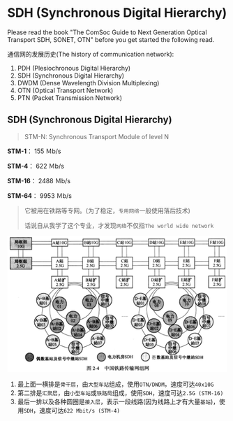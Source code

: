 # SDH \(Synchronous Digital Hierarchy\)

Please read the book "The ComSoc Guide to Next Generation Optical Transport SDH, SONET, OTN" before you get started the following read.

通信网的发展历史\(The history of communication network\):

1. PDH \(Plesiochronous Digital Hierarchy\)
2. SDH \(Synchronous Digital Hierarchy\)
3. DWDM \(Dense Wavelength Division Multiplexing\)
4. OTN \(Optical Transport Network\)
5. PTN \(Packet Transmission Network\)

## SDH \(Synchronous Digital Hierarchy\)

> STM-N: Synchronous Transport Module of level N

**STM-1**： 155 Ｍb/s

**STM-4**： 622 Ｍb/s

**STM-16**： 2488 Ｍb/s

**STM-64**： 9953 Ｍb/s

> 它被用在铁路等专网。\(为了稳定，`专用网络`一般使用落后技术\)
>
> 话说自从我学了这个专业，才发现`网络`不仅指`The world wide network`

![](../../.gitbook/assets/zhong-guo-tie-lu-chuan-shu-wang-jie-gou.png)

1. 最上面一横排是`骨干层`，由`大型车站`组成，使用`OTN/DWDM`，速度可达`40x10G`
2. 第二排是`汇聚层`，由`小型车站`或`铁路局`组成，使用`SDH`，速度可达`2.5G (STM-16)`
3. 最后一排以及各种圆圈是`接入层`，表示一段线路\(因为线路上才有大量`基站`\)，使用`SDH`，速度可达`622 Mbit/s (STM-4)`

